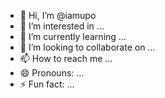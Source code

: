 - 👋 Hi, I’m @iamupo
- 👀 I’m interested in ...
- 🌱 I’m currently learning ...
- 💞️ I’m looking to collaborate on ...
- 📫 How to reach me ...
- 😄 Pronouns: ...
- ⚡ Fun fact: ...

<!---
iamupo/iamupo is a ✨ special ✨ repository because its `README.md` (this file) appears on your GitHub profile.
You can click the Preview link to take a look at your changes.
--->
